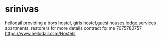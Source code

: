 # srinivas
hellodail providing a  boys hostel, girls hostel,guest houses,lodge,services apartments, restorers for more details contract for me 7075780757   https://www.hellodail.com/Hostels
